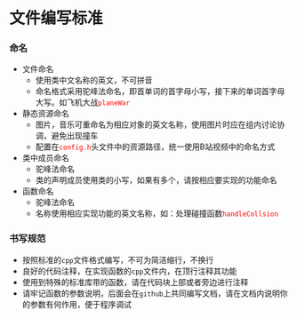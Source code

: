 # 文件编写标准

### 命名

+ 文件命名
  + 使用类中文名称的英文，不可拼音
  + 命名格式采用驼峰法命名，即首单词的首字母小写，接下来的单词首字母大写。如飞机大战<code style="color:red">planeWar</code>
+ 静态资源命名
  + 图片，音乐可重命名为相应对象的英文名称，使用图片时应在组内讨论协调，避免出现撞车
  + 配置在<code style="color:red">config.h</code>头文件中的资源路径，统一使用B站视频中的命名方式
+ 类中成员命名
  + 驼峰法命名
  + 类的声明成员使用类的小写，如果有多个，请按相应要实现的功能命名
+ 函数命名
  + 驼峰法命名
  + 名称使用相应实现功能的英文名称，如：处理碰撞函数<code style="color:red">handleCollsion</code>



### 书写规范

+ 按照标准的<code>cpp</code>文件格式编写，不可为简洁缩行，不换行
+ 良好的代码注释，在实现函数的<code>cpp</code>文件内，在顶行注释其功能
+ 使用到特殊的标准库带的函数，请在代码块上部或者旁边进行注释
+ 请牢记函数的参数说明，后面会在<code>github</code>上共同编写文档，请在文档内说明你的参数有何作用，便于程序调试